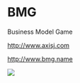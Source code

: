 BMG
===

Business Model Game

http://www.axisj.com

http://www.bmg.name


<img src="http://www.bmg.name/bmg.png" />